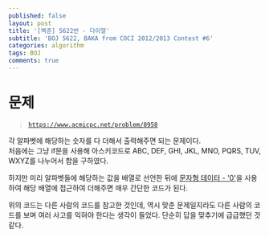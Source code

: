 ```yaml
---
published: false
layout: post
title: '[백준] 5622번 - 다이얼'
subtitle: 'BOJ 5622, BAKA from COCI 2012/2013 Contest #6'
categories: algorithm
tags: BOJ
comments: true
---
```

# 문제
> [`https://www.acmicpc.net/problem/8958`](https://www.acmicpc.net/problem/8958)

각 알파벳에 해당하는 숫자를 다 더해서 출력해주면 되는 문제이다.  
처음에는 그냥 if문을 사용해 아스키코드로 ABC, DEF, GHI, JKL, MNO, PQRS, TUV, WXYZ를 나누어서 합을 구하였다.
<script src="https://gist.github.com/sundongkim-dev/96cbdfb0e136fbad169ac61eaacaf806.js"></script>

하지만 미리 알파벳들에 해당하는 값을 배열로 선언한 뒤에 [문자형 데이터 - '0'](https://sundongkim-dev.github.io/algorithm/2020/08/25/algorithm-BOJ-NumOfNum/)을 사용하여 해당 배열에 접근하여 더해주면 매우 간단한 코드가 된다.
<script src="https://gist.github.com/sundongkim-dev/39d87e544d9c591c131de15f559217fd.js"></script>  
위의 코드는 다른 사람의 코드를 참고한 것인데, 역시 맞춘 문제일지라도 다른 사람의 코드를 보며 여러 사고를 익혀야 한다는 생각이 들었다. 단순히 답을 맞추기에 급급했던 것 같다.
